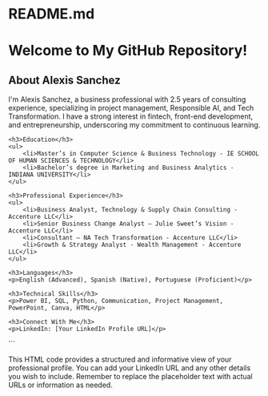 # README.md

<!DOCTYPE html>
<html>
<head>
    <title> Hello, I´m Alexis Sanchez </title>
</head>
<body>
    <h1>Welcome to My GitHub Repository!</h1>
    <h2>About Alexis Sanchez</h2>
    <p>I'm Alexis Sanchez, a business professional with 2.5 years of consulting experience, specializing in project management, Responsible AI, and Tech Transformation. I have a strong interest in fintech, front-end development, and entrepreneurship, underscoring my commitment to continuous learning.</p>
    
    <h3>Education</h3>
    <ul>
        <li>Master’s in Computer Science & Business Technology - IE SCHOOL OF HUMAN SCIENCES & TECHNOLOGY</li>
        <li>Bachelor’s degree in Marketing and Business Analytics - INDIANA UNIVERSITY</li>
    </ul>

    <h3>Professional Experience</h3>
    <ul>
        <li>Business Analyst, Technology & Supply Chain Consulting - Accenture LLC</li>
        <li>Senior Business Change Analyst – Julie Sweet’s Vision - Accenture LLC</li>
        <li>Consultant – NA Tech Transformation - Accenture LLC</li>
        <li>Growth & Strategy Analyst - Wealth Management - Accenture LLC</li>
    </ul>

    <h3>Languages</h3>
    <p>English (Advanced), Spanish (Native), Portuguese (Proficient)</p>

    <h3>Technical Skills</h3>
    <p>Power BI, SQL, Python, Communication, Project Management, PowerPoint, Canva, HTML</p>

    <h3>Connect With Me</h3>
    <p>LinkedIn: [Your LinkedIn Profile URL]</p>
</body>
</html>
```

This HTML code provides a structured and informative view of your professional profile. You can add your LinkedIn URL and any other details you wish to include. Remember to replace the placeholder text with actual URLs or information as needed.
